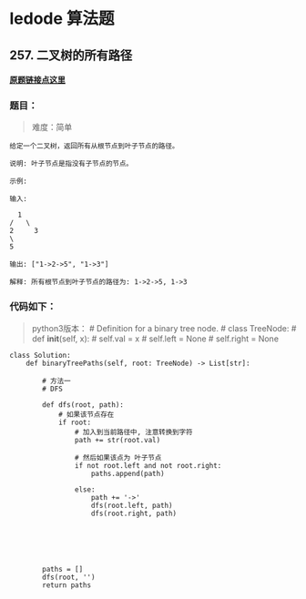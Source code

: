 # ledode 算法题

## 257. 二叉树的所有路径

#### [原题链接点这里](https://leetcode-cn.com/problems/binary-tree-paths/)


### 题目：
> 难度：简单

    给定一个二叉树，返回所有从根节点到叶子节点的路径。

    说明: 叶子节点是指没有子节点的节点。

    示例:

    输入:

      1
    /   \
    2     3
    \
    5

    输出: ["1->2->5", "1->3"]

    解释: 所有根节点到叶子节点的路径为: 1->2->5, 1->3






### 代码如下：


> python3版本：
    # Definition for a binary tree node.
    # class TreeNode:
    #     def __init__(self, x):
    #         self.val = x
    #         self.left = None
    #         self.right = None

    class Solution:
        def binaryTreePaths(self, root: TreeNode) -> List[str]:

            # 方法一
            # DFS

            def dfs(root, path):
                # 如果该节点存在
                if root:
                    # 加入到当前路径中, 注意转换到字符
                    path += str(root.val) 

                    # 然后如果该点为 叶子节点
                    if not root.left and not root.right:
                        paths.append(path)
                    
                    else:
                        path += '->'
                        dfs(root.left, path)
                        dfs(root.right, path)





            
            paths = []
            dfs(root, '')
            return paths


